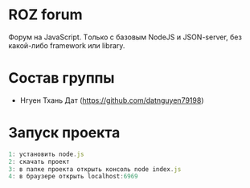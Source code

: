 ﻿# ROZ forum
Форум на JavaScript. Tолько с базовым NodeJS и JSON-server, без какой-либо framework или library.

# Состав группы
- Нгуен Тхань Дат (https://github.com/datnguyen79198) 

# Запуск проекта
``` javascript
1: установить node.js
2: скачать проект
3: в папке проекта открыть консоль node index.js
4: в браузере открыть localhost:6969
```
